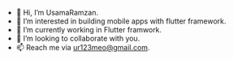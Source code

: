 - 👋 Hi, I’m UsamaRamzan.
- 👀 I’m interested in building mobile apps with flutter framework.
- 🌱 I’m currently working in Flutter framwork.
- 💞️ I’m looking to collaborate with you.
- 📫 Reach me via ur123meo@gmail.com.



